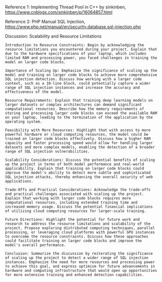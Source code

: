 
Reference 1: Implementing Thread Pool in C++ by sinkinben, https://www.cnblogs.com/sinkinben/p/16064857.html

Reference 2: PHP Manual SQL Injection, https://www.php.net/manual/en/security.database.sql-injection.php

Discussion: Scalability and Resource Limitations

    Introduction to Resource Constraints: Begin by acknowledging the resource limitations you encountered during your project. Explain that due to the hardware specifications of your laptop, which includes limited RAM and processing power, you faced challenges in training the model on larger code blocks.

    Importance of Scaling Up: Emphasize the significance of scaling up the model and training on larger code blocks to achieve more comprehensive SQL injection detection. Discuss how working with a larger code context, such as a 10-line block, could potentially capture a wider range of SQL injection instances and increase the accuracy and effectiveness of the model.

    Resource Requirements: Explain that training deep learning models on larger datasets or complex architectures can demand significant computational resources. Describe how the memory requirements of storing and processing larger code blocks can exceed the available RAM on your laptop, leading to the termination of the application by the operating system.

    Feasibility with More Resources: Highlight that with access to more powerful hardware or cloud computing resources, the model could be trained on larger code blocks effectively. Discuss how a higher RAM capacity and faster processing speed would allow for handling larger datasets and more complex models, enabling the detection of a broader range of SQL injection vulnerabilities.

    Scalability Considerations: Discuss the potential benefits of scaling up the project in terms of both model performance and real-world applicability. Explain that training on larger code blocks could improve the model's ability to detect more subtle and sophisticated SQL injection attacks, thereby enhancing the overall security of web applications.

    Trade-Offs and Practical Considerations: Acknowledge the trade-offs and practical challenges associated with scaling up the project. Explain that working with larger code blocks requires more computational resources, including extended training time and increased memory usage. Discuss the potential financial implications of utilizing cloud computing resources for larger-scale training.

    Future Directions: Highlight the potential for future work and research to address the resource limitations and scalability of the project. Propose exploring distributed computing techniques, parallel processing, or leveraging cloud platforms with powerful GPU instances to overcome the resource constraints. Discuss how these approaches could facilitate training on larger code blocks and improve the model's overall performance.

    Conclusion: Summarize the discussion by reiterating the significance of scaling up the project to detect a wider range of SQL injection instances. Emphasize the need for more resources and processing power to achieve this goal, and express optimism for future advancements in hardware and computing infrastructure that would open up opportunities for more extensive training and enhanced detection capabilities.
